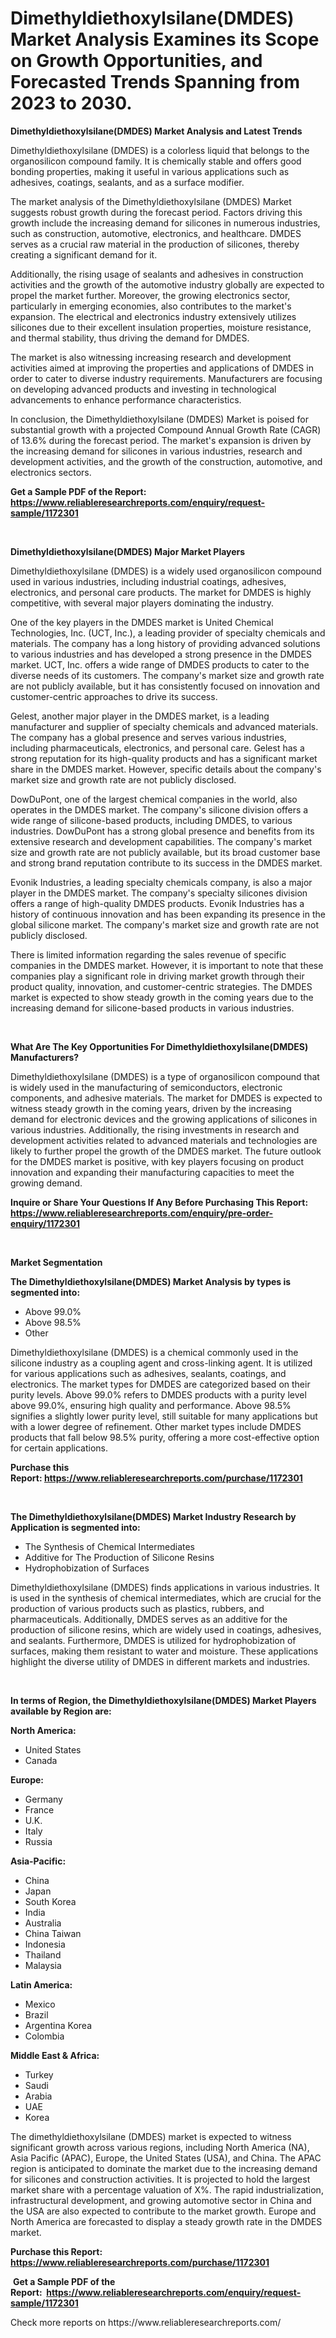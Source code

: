 <p><h1>Dimethyldiethoxylsilane(DMDES) Market Analysis Examines its Scope on Growth Opportunities, and Forecasted Trends Spanning from 2023 to 2030.</h1></p><p><strong>Dimethyldiethoxylsilane(DMDES) Market Analysis and Latest Trends</strong></p>
<p><p>Dimethyldiethoxylsilane (DMDES) is a colorless liquid that belongs to the organosilicon compound family. It is chemically stable and offers good bonding properties, making it useful in various applications such as adhesives, coatings, sealants, and as a surface modifier.</p><p>The market analysis of the Dimethyldiethoxylsilane (DMDES) Market suggests robust growth during the forecast period. Factors driving this growth include the increasing demand for silicones in numerous industries, such as construction, automotive, electronics, and healthcare. DMDES serves as a crucial raw material in the production of silicones, thereby creating a significant demand for it.</p><p>Additionally, the rising usage of sealants and adhesives in construction activities and the growth of the automotive industry globally are expected to propel the market further. Moreover, the growing electronics sector, particularly in emerging economies, also contributes to the market's expansion. The electrical and electronics industry extensively utilizes silicones due to their excellent insulation properties, moisture resistance, and thermal stability, thus driving the demand for DMDES.</p><p>The market is also witnessing increasing research and development activities aimed at improving the properties and applications of DMDES in order to cater to diverse industry requirements. Manufacturers are focusing on developing advanced products and investing in technological advancements to enhance performance characteristics.</p><p>In conclusion, the Dimethyldiethoxylsilane (DMDES) Market is poised for substantial growth with a projected Compound Annual Growth Rate (CAGR) of 13.6% during the forecast period. The market's expansion is driven by the increasing demand for silicones in various industries, research and development activities, and the growth of the construction, automotive, and electronics sectors.</p></p>
<p><strong>Get a Sample PDF of the Report:&nbsp; <a href="https://www.reliableresearchreports.com/enquiry/request-sample/1172301">https://www.reliableresearchreports.com/enquiry/request-sample/1172301</a></strong></p>
<p>&nbsp;</p>
<p><strong>Dimethyldiethoxylsilane(DMDES) Major Market Players</strong></p>
<p><p>Dimethyldiethoxylsilane (DMDES) is a widely used organosilicon compound used in various industries, including industrial coatings, adhesives, electronics, and personal care products. The market for DMDES is highly competitive, with several major players dominating the industry.</p><p>One of the key players in the DMDES market is United Chemical Technologies, Inc. (UCT, Inc.), a leading provider of specialty chemicals and materials. The company has a long history of providing advanced solutions to various industries and has developed a strong presence in the DMDES market. UCT, Inc. offers a wide range of DMDES products to cater to the diverse needs of its customers. The company's market size and growth rate are not publicly available, but it has consistently focused on innovation and customer-centric approaches to drive its success.</p><p>Gelest, another major player in the DMDES market, is a leading manufacturer and supplier of specialty chemicals and advanced materials. The company has a global presence and serves various industries, including pharmaceuticals, electronics, and personal care. Gelest has a strong reputation for its high-quality products and has a significant market share in the DMDES market. However, specific details about the company's market size and growth rate are not publicly disclosed.</p><p>DowDuPont, one of the largest chemical companies in the world, also operates in the DMDES market. The company's silicone division offers a wide range of silicone-based products, including DMDES, to various industries. DowDuPont has a strong global presence and benefits from its extensive research and development capabilities. The company's market size and growth rate are not publicly available, but its broad customer base and strong brand reputation contribute to its success in the DMDES market.</p><p>Evonik Industries, a leading specialty chemicals company, is also a major player in the DMDES market. The company's specialty silicones division offers a range of high-quality DMDES products. Evonik Industries has a history of continuous innovation and has been expanding its presence in the global silicone market. The company's market size and growth rate are not publicly disclosed.</p><p>There is limited information regarding the sales revenue of specific companies in the DMDES market. However, it is important to note that these companies play a significant role in driving market growth through their product quality, innovation, and customer-centric strategies. The DMDES market is expected to show steady growth in the coming years due to the increasing demand for silicone-based products in various industries.</p></p>
<p>&nbsp;</p>
<p><strong>What Are The Key Opportunities For Dimethyldiethoxylsilane(DMDES) Manufacturers?</strong></p>
<p><p>Dimethyldiethoxylsilane (DMDES) is a type of organosilicon compound that is widely used in the manufacturing of semiconductors, electronic components, and adhesive materials. The market for DMDES is expected to witness steady growth in the coming years, driven by the increasing demand for electronic devices and the growing applications of silicones in various industries. Additionally, the rising investments in research and development activities related to advanced materials and technologies are likely to further propel the growth of the DMDES market. The future outlook for the DMDES market is positive, with key players focusing on product innovation and expanding their manufacturing capacities to meet the growing demand.</p></p>
<p><strong>Inquire or Share Your Questions If Any Before Purchasing This Report: <a href="https://www.reliableresearchreports.com/enquiry/pre-order-enquiry/1172301">https://www.reliableresearchreports.com/enquiry/pre-order-enquiry/1172301</a></strong></p>
<p>&nbsp;</p>
<p><strong>Market Segmentation</strong></p>
<p><strong>The Dimethyldiethoxylsilane(DMDES) Market Analysis by types is segmented into:</strong></p>
<p><ul><li>Above 99.0%</li><li>Above 98.5%</li><li>Other</li></ul></p>
<p><p>Dimethyldiethoxylsilane (DMDES) is a chemical commonly used in the silicone industry as a coupling agent and cross-linking agent. It is utilized for various applications such as adhesives, sealants, coatings, and electronics. The market types for DMDES are categorized based on their purity levels. Above 99.0% refers to DMDES products with a purity level above 99.0%, ensuring high quality and performance. Above 98.5% signifies a slightly lower purity level, still suitable for many applications but with a lower degree of refinement. Other market types include DMDES products that fall below 98.5% purity, offering a more cost-effective option for certain applications.</p></p>
<p><strong>Purchase this Report:&nbsp;<a href="https://www.reliableresearchreports.com/purchase/1172301">https://www.reliableresearchreports.com/purchase/1172301</a></strong></p>
<p>&nbsp;</p>
<p><strong>The Dimethyldiethoxylsilane(DMDES) Market Industry Research by Application is segmented into:</strong></p>
<p><ul><li>The Synthesis of Chemical Intermediates</li><li>Additive for The Production of Silicone Resins</li><li>Hydrophobization of Surfaces</li></ul></p>
<p><p>Dimethyldiethoxylsilane (DMDES) finds applications in various industries. It is used in the synthesis of chemical intermediates, which are crucial for the production of various products such as plastics, rubbers, and pharmaceuticals. Additionally, DMDES serves as an additive for the production of silicone resins, which are widely used in coatings, adhesives, and sealants. Furthermore, DMDES is utilized for hydrophobization of surfaces, making them resistant to water and moisture. These applications highlight the diverse utility of DMDES in different markets and industries.</p></p>
<p>&nbsp;</p>
<p><strong>In terms of Region, the Dimethyldiethoxylsilane(DMDES) Market Players available by Region are:</strong></p>
<p>
    <p> <strong> North America: </strong>
        <ul>
            <li>United States</li>
            <li>Canada</li>
        </ul>
        </p> 
    <p> <strong> Europe: </strong>
        <ul>
            <li>Germany</li>
            <li>France</li>
            <li>U.K.</li>
            <li>Italy</li>
            <li>Russia</li>
        </ul>
        </p> 
    <p> <strong> Asia-Pacific: </strong>
        <ul>
            <li>China</li>
            <li>Japan</li>
            <li>South Korea</li>
            <li>India</li>
            <li>Australia</li>
            <li>China Taiwan</li>
            <li>Indonesia</li>
            <li>Thailand</li>
            <li>Malaysia</li>
        </ul>
        </p> 
    <p> <strong> Latin America: </strong>
        <ul>
            <li>Mexico</li>
            <li>Brazil</li>
            <li>Argentina Korea</li>
            <li>Colombia</li>
        </ul>
        </p> 
    <p> <strong> Middle East & Africa: </strong>
        <ul>
            <li>Turkey</li>
            <li>Saudi</li>
            <li>Arabia</li>
            <li>UAE</li>
            <li>Korea</li>
        </ul>
    </p>
    </p>
<p><p>The dimethyldiethoxylsilane (DMDES) market is expected to witness significant growth across various regions, including North America (NA), Asia Pacific (APAC), Europe, the United States (USA), and China. The APAC region is anticipated to dominate the market due to the increasing demand for silicones and construction activities. It is projected to hold the largest market share with a percentage valuation of X%. The rapid industrialization, infrastructural development, and growing automotive sector in China and the USA are also expected to contribute to the market growth. Europe and North America are forecasted to display a steady growth rate in the DMDES market.</p></p>
<p><strong>Purchase this Report: <a href="https://www.reliableresearchreports.com/purchase/1172301">https://www.reliableresearchreports.com/purchase/1172301</a></strong></p>
<p>&nbsp;<strong>Get a Sample PDF of the Report:&nbsp;&nbsp;<a href="https://www.reliableresearchreports.com/enquiry/request-sample/1172301">https://www.reliableresearchreports.com/enquiry/request-sample/1172301</a></strong></p>
<p><strong></strong></p>
<p>Check more reports on https://www.reliableresearchreports.com/</p>